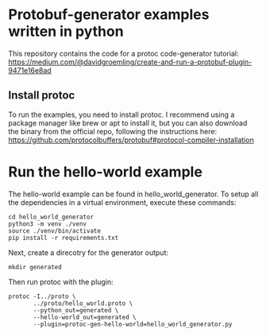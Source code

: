 # Protobuf-generator examples written in python

This repository contains the code for a protoc code-generator tutorial:
https://medium.com/@davidgroemling/create-and-run-a-protobuf-plugin-9471e16e8ad

## Install protoc

To run the examples, you need to install protoc. I recommend using a package manager like brew or apt to install it, but
you can also download the binary from the official repo, following the instructions
here: https://github.com/protocolbuffers/protobuf#protocol-compiler-installation

# Run the hello-world example

The hello-world example can be found in hello_world_generator. To setup all the dependencies in a virtual environment,
execute these commands:

```commandline
cd hello_world_generator
python3 -m venv ./venv
source ./venv/bin/activate
pip install -r requirements.txt
```

Next, create a direcotry for the generator output:

```commandline
mkdir generated
```

Then run protoc with the plugin:

```commandline
protoc -I../proto \
       ../proto/hello_world.proto \
       --python_out=generated \
       --hello-world_out=generated \
       --plugin=protoc-gen-hello-world=hello_world_generator.py
```
